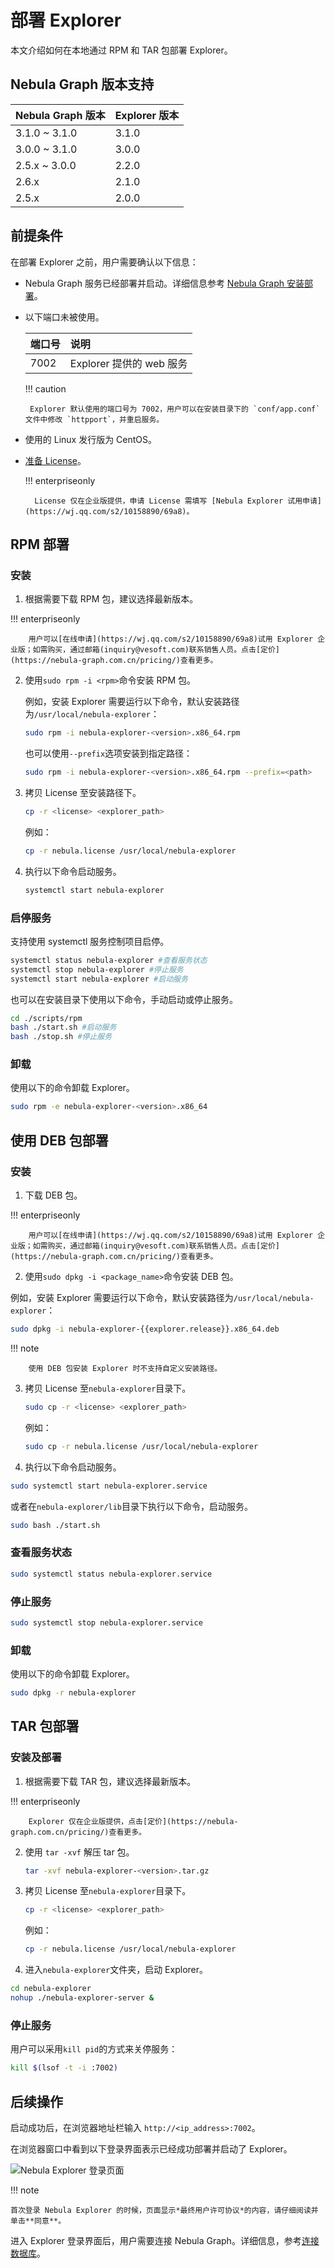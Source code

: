 # 部署 Explorer

本文介绍如何在本地通过 RPM 和 TAR 包部署 Explorer。

## Nebula Graph 版本支持


| Nebula Graph 版本 | Explorer 版本 |
| --- | --- |
| 3.1.0 ~ 3.1.0| 3.1.0|
| 3.0.0 ~ 3.1.0 | 3.0.0  |
| 2.5.x ~ 3.0.0| 2.2.0|
| 2.6.x | 2.1.0 |
| 2.5.x | 2.0.0 |

## 前提条件

在部署 Explorer 之前，用户需要确认以下信息：

- Nebula Graph 服务已经部署并启动。详细信息参考 [Nebula Graph 安装部署](../../4.deployment-and-installation/1.resource-preparations.md "点击前往 Nebula Graph 安装部署")。

- 以下端口未被使用。

  | 端口号 | 说明 |
  | :---- | :---- |
  | 7002 | Explorer 提供的 web 服务 |

  !!! caution

       Explorer 默认使用的端口号为 7002，用户可以在安装目录下的 `conf/app.conf` 文件中修改 `httpport`，并重启服务。

- 使用的 Linux 发行版为 CentOS。
- [准备 License](3.explorer-license.md)。

  !!! enterpriseonly

        License 仅在企业版提供，申请 License 需填写 [Nebula Explorer 试用申请](https://wj.qq.com/s2/10158890/69a8)。

## RPM 部署
### 安装

1. 根据需要下载 RPM 包，建议选择最新版本。

  !!! enterpriseonly

        用户可以[在线申请](https://wj.qq.com/s2/10158890/69a8)试用 Explorer 企业版；如需购买，通过邮箱(inquiry@vesoft.com)联系销售人员。点击[定价](https://nebula-graph.com.cn/pricing/)查看更多。

2. 使用`sudo rpm -i <rpm>`命令安装 RPM 包。

   例如，安装 Explorer 需要运行以下命令，默认安装路径为`/usr/local/nebula-explorer`：

   ```bash
   sudo rpm -i nebula-explorer-<version>.x86_64.rpm
   ```

   也可以使用`--prefix`选项安装到指定路径：
   ```bash
   sudo rpm -i nebula-explorer-<version>.x86_64.rpm --prefix=<path> 
   ```

3. 拷贝 License 至安装路径下。

   ```bash
   cp -r <license> <explorer_path>
   ```

   例如：
   ```bash
   cp -r nebula.license /usr/local/nebula-explorer
   ```

4. 执行以下命令启动服务。

   ```bash
   systemctl start nebula-explorer
   ```

### 启停服务

支持使用 systemctl 服务控制项目启停。

```bash
systemctl status nebula-explorer #查看服务状态
systemctl stop nebula-explorer #停止服务
systemctl start nebula-explorer #启动服务
```
也可以在安装目录下使用以下命令，手动启动或停止服务。

```bash
cd ./scripts/rpm
bash ./start.sh #启动服务
bash ./stop.sh #停止服务
```

### 卸载

使用以下的命令卸载 Explorer。

```bash
sudo rpm -e nebula-explorer-<version>.x86_64
```

## 使用 DEB 包部署

### 安装

1. 下载 DEB 包。

  !!! enterpriseonly

        用户可以[在线申请](https://wj.qq.com/s2/10158890/69a8)试用 Explorer 企业版；如需购买，通过邮箱(inquiry@vesoft.com)联系销售人员。点击[定价](https://nebula-graph.com.cn/pricing/)查看更多。


2. 使用`sudo dpkg -i <package_name>`命令安装 DEB 包。

  例如，安装 Explorer 需要运行以下命令，默认安装路径为`/usr/local/nebula-explorer`：

  ```bash
  sudo dpkg -i nebula-explorer-{{explorer.release}}.x86_64.deb
  ```
  
  !!! note

        使用 DEB 包安装 Explorer 时不支持自定义安装路径。

3. 拷贝 License 至`nebula-explorer`目录下。

   ```bash
   sudo cp -r <license> <explorer_path>
   ```

   例如：
   ```bash
   sudo cp -r nebula.license /usr/local/nebula-explorer
   ```

4. 执行以下命令启动服务。

  ```bash
  sudo systemctl start nebula-explorer.service
  ```

  或者在`nebula-explorer/lib`目录下执行以下命令，启动服务。

   ```bash
   sudo bash ./start.sh
   ```

### 查看服务状态

```bash
sudo systemctl status nebula-explorer.service
```

### 停止服务

```bash
sudo systemctl stop nebula-explorer.service
```

### 卸载

使用以下的命令卸载 Explorer。

```bash
sudo dpkg -r nebula-explorer
```

## TAR 包部署

### 安装及部署

1. 根据需要下载 TAR 包，建议选择最新版本。

  !!! enterpriseonly

        Explorer 仅在企业版提供，点击[定价](https://nebula-graph.com.cn/pricing/)查看更多。

2. 使用 `tar -xvf` 解压 tar 包。

   ```bash
   tar -xvf nebula-explorer-<version>.tar.gz
   ```

3. 拷贝 License 至`nebula-explorer`目录下。

   ```bash
   cp -r <license> <explorer_path>
   ```

   例如：
   ```bash
   cp -r nebula.license /usr/local/nebula-explorer
   ```

4. 进入`nebula-explorer`文件夹，启动 Explorer。

  ```bash
  cd nebula-explorer
  nohup ./nebula-explorer-server &
  ```

### 停止服务

用户可以采用`kill pid`的方式来关停服务：

```bash
kill $(lsof -t -i :7002)
```

## 后续操作

启动成功后，在浏览器地址栏输入 `http://<ip_address>:7002`。

在浏览器窗口中看到以下登录界面表示已经成功部署并启动了 Explorer。

![Nebula Explorer 登录页面](https://docs-cdn.nebula-graph.com.cn/figures/explorer_deploy_cn.png)

!!! note

    首次登录 Nebula Explorer 的时候，页面显示*最终用户许可协议*的内容，请仔细阅读并单击**同意**。

进入 Explorer 登录界面后，用户需要连接 Nebula Graph。详细信息，参考[连接数据库](../deploy-connect/ex-ug-connect.md)。

